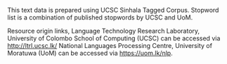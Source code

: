 This text data is prepared using UCSC Sinhala Tagged Corpus.
Stopword list is a combination of published stopwords by UCSC and UoM. 

Resource origin links,
Language Technology Research Laboratory, University of Colombo School of Computing (UCSC) can be accessed via http://ltrl.ucsc.lk/
National Languages Processing Centre, University of Moratuwa (UoM) can be accessed via https://uom.lk/nlp. 
